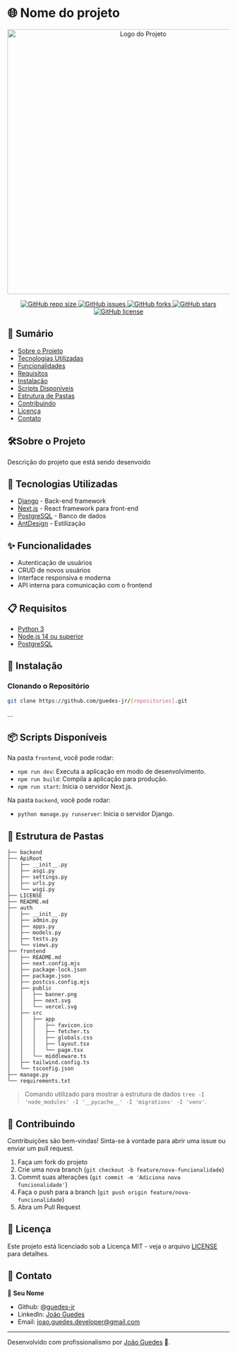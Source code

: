 
# 🌐 Nome do projeto
<div align="center">
  <img src="https://www.4devs.com.br/4devs_gerador_imagem.php?acao=gerar_imagem&txt_largura=800&txt_altura=600&extensao=png&fundo_r=0.06274509803921569&fundo_g=0.996078431372549&fundo_b=0.9568627450980393&texto_r=0&texto_g=0&texto_b=0&texto=Imagem%20do%20projeto&tamanho_fonte=30" alt="Logo do Projeto" width="600"/>
</div>

<p align="center">
  <a href="https://github.com/seu-usuario/seu-repositorio">
    <img alt="GitHub repo size" src="https://img.shields.io/github/repo-size/guedes-jr/[repositories]">
  </a>
  <a href="https://github.com/guedes-jr/[repositories]/issues">
    <img alt="GitHub issues" src="https://img.shields.io/github/issues/guedes-jr/[repositories]">
  </a>
  <a href="https://github.com/guedes-jr/[repositories]/network">
    <img alt="GitHub forks" src="https://img.shields.io/github/forks/guedes-jr/[repositories]">
  </a>
  <a href="https://github.com/guedes-jr/[repositories]/stargazers">
    <img alt="GitHub stars" src="https://img.shields.io/github/stars/guedes-jr/[repositories]">
  </a>
  <a href="https://github.com/guedes-jr/[repositories]/blob/main/LICENSE">
    <img alt="GitHub license" src="https://img.shields.io/github/license/guedes-jr/[repositories]">
  </a>
</p>

## 📝 Sumário

- [Sobre o Projeto](#%EF%B8%8Fsobre-o-projeto)
- [Tecnologias Utilizadas](#-tecnologias-utilizadas)
- [Funcionalidades](#-funcionalidades)
- [Requisitos](#-requisitos)
- [Instalação](#-instalação)
- [Scripts Disponíveis](#-scripts-disponíveis)
- [Estrutura de Pastas](#-estrutura-de-pastas)
- [Contribuindo](#-contribuindo)
- [Licença](#-licença)
- [Contato](#-contato)

## 🛠️Sobre o Projeto

Descrição do projeto que está sendo desenvoido

## 🧰 Tecnologias Utilizadas

- [Django](https://www.djangoproject.com/) - Back-end framework
- [Next.js](https://nextjs.org/) - React framework para front-end
- [PostgreSQL](https://www.postgresql.org/) - Banco de dados
- [AntDesign](https://ant.design/) - Estilização

## ✨ Funcionalidades

- Autenticação de usuários
- CRUD de novos usuários
- Interface responsiva e moderna
- API interna para comunicação com o frontend

## 📋 Requisitos

- [Python 3](https://www.python.org/downloads/release/python-315/)
- [Node.js 14 ou superior](https://nodejs.org/pt/blog/release/v14.17.3)
- [PostgreSQL](https://www.postgresql.org/)

## 🚀 Instalação

### Clonando o Repositório

```bash
git clone https://github.com/guedes-jr/[repositories].git
```
... 

## 📦 Scripts Disponíveis

Na pasta `frontend`, você pode rodar:

- `npm run dev`: Executa a aplicação em modo de desenvolvimento.
- `npm run build`: Compila a aplicação para produção.
- `npm run start`: Inicia o servidor Next.js.

Na pasta `backend`, você pode rodar:

- `python manage.py runserver`: Inicia o servidor Django.

## 📁 Estrutura de Pastas

```plaintext
├── backend
├── ApiRoot
│   ├── __init__.py
│   ├── asgi.py
│   ├── settings.py
│   ├── urls.py
│   └── wsgi.py
├── LICENSE
├── README.md
├── auth
│   ├── __init__.py
│   ├── admin.py
│   ├── apps.py
│   ├── models.py
│   ├── tests.py
│   └── views.py
├── frontend
│   ├── README.md
│   ├── next.config.mjs
│   ├── package-lock.json
│   ├── package.json
│   ├── postcss.config.mjs
│   ├── public
│   │   ├── banner.png
│   │   ├── next.svg
│   │   └── vercel.svg
│   ├── src
│   │   ├── app
│   │   │   ├── favicon.ico
│   │   │   ├── fetcher.ts
│   │   │   ├── globals.css
│   │   │   ├── layout.tsx
│   │   │   └── page.tsx
│   │   └── middleware.ts
│   ├── tailwind.config.ts
│   └── tsconfig.json
├── manage.py
└── requirements.txt
```
> Comando utilizado para mostrar a estrutura de dados `tree -I 'node_modules' -I '__pycache__' -I 'migrations' -I 'venv'`.

## 🤝 Contribuindo

Contribuições são bem-vindas! Sinta-se à vontade para abrir uma issue ou enviar um pull request.

1. Faça um fork do projeto
2. Crie uma nova branch (`git checkout -b feature/nova-funcionalidade`)
3. Commit suas alterações (`git commit -m 'Adiciona nova funcionalidade'`)
4. Faça o push para a branch (`git push origin feature/nova-funcionalidade`)
5. Abra um Pull Request

## 📄 Licença

Este projeto está licenciado sob a Licença MIT - veja o arquivo [LICENSE](LICENSE) para detalhes.

## 📧 Contato

👤 **Seu Nome**

- Github: [@guedes-jr](https://github.com/guedes-jr)
- LinkedIn: [João Guedes](https://www.linkedin.com/in/jo%C3%A3o-guedes-36a440135)
- Email: joao.guedes.developer@gmail.com

---

Desenvolvido com profissionalismo por [João Guedes](https://github.com/guedes-jr) 🤖.
